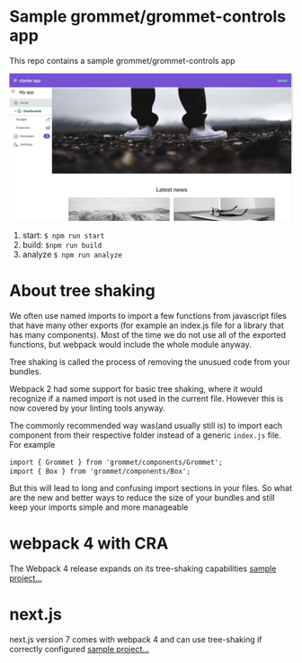 # Sample grommet/grommet-controls app

This repo contains a sample grommet/grommet-controls app 

![sample app](https://github.com/atanasster/grommet-controls-starter/blob/master/images/sample-app.jpg?raw=true "Sample app")
1. start: `$ npm run start`
2. build: `$npm run build`
3. analyze `$ npm run analyze`

# About tree shaking
We often use named imports to import a few functions from javascript files that have many other exports (for example an index.js file for a library that has many components).
 Most of the time we do not use all of the exported functions, but webpack would include the whole module anyway.

Tree shaking is called the process of removing the unusued code from your bundles.

Webpack 2 had some support for basic tree shaking, where it would recognize if a named import is not used in the current file. However this is now covered by your linting tools anyway.

The commonly recommended way was(and usually still is) to import each component from their respective folder instead of a generic `index.js` file. For example 
```
import { Grommet } from 'grommet/components/Grommet';
import { Box } from 'grommet/components/Box';
```

But this will lead to long and confusing import sections in your files. 
So what are the new and better ways to reduce the size of your bundles and still keep your imports simple and more manageable


# webpack 4 with CRA
The Webpack 4 release expands on its tree-shaking capabilities
[sample project...](https://github.com/atanasster/grommet-controls-starter/tree/master/webpack-4)

# next.js
next.js version 7 comes with webpack 4 and can use tree-shaking if correctly configured
[sample project...](https://github.com/atanasster/grommet-controls-starter/tree/master/nextjs)
